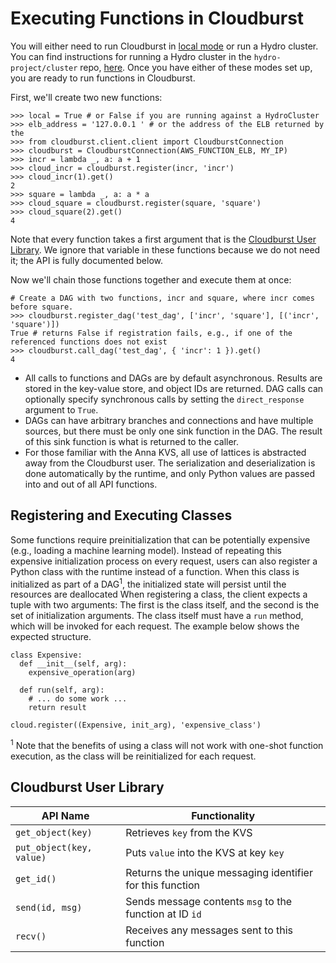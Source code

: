 # Executing Functions in Cloudburst

You will either need to run Cloudburst in [local mode](local-mode.md) or run a Hydro cluster. You can find instructions for running a Hydro cluster in the `hydro-project/cluster` repo, [here](https://github.com/hydro-project/cluster/blob/master/docs/getting-started-aws.md). Once you have either of these modes set up, you are ready to run functions in Cloudburst.

First, we'll create two new functions:

```python3
>>> local = True # or False if you are running against a HydroCluster
>>> elb_address = '127.0.0.1 ' # or the address of the ELB returned by the 
>>> from cloudburst.client.client import CloudburstConnection
>>> cloudburst = CloudburstConnection(AWS_FUNCTION_ELB, MY_IP)
>>> incr = lambda _, a: a + 1
>>> cloud_incr = cloudburst.register(incr, 'incr')
>>> cloud_incr(1).get()
2
>>> square = lambda _, a: a * a
>>> cloud_square = cloudburst.register(square, 'square')
>>> cloud_square(2).get()
4
```

Note that every function takes a first argument that is the [Cloudburst User Library](#CloudburstUserLibrary). We ignore that variable in these functions because we do not need it; the API is fully documented below.

Now we'll chain those functions together and execute them at once:

```python3
# Create a DAG with two functions, incr and square, where incr comes before square.
>>> cloudburst.register_dag('test_dag', ['incr', 'square'], [('incr', 'square')])
True # returns False if registration fails, e.g., if one of the referenced functions does not exist
>>> cloudburst.call_dag('test_dag', { 'incr': 1 }).get()
4
```

* All calls to functions and DAGs are by default asynchronous. Results are stored in the key-value store, and object IDs are returned. DAG calls can optionally specify synchronous calls by setting the `direct_response` argument to `True`.
* DAGs can have arbitrary branches and connections and have multiple sources, but there must be only one sink function in the DAG. The result of this sink function is what is returned to the caller.
* For those familiar with the Anna KVS, all use of lattices is abstracted away from the Cloudburst user. The serialization and deserialization is done automatically by the runtime, and only Python values are passed into and out of all API functions.

## Registering and Executing Classes

Some functions require preinitialization that can be potentially expensive (e.g., loading a machine learning model).
Instead of repeating this expensive initialization process on every request, users can also register a Python class with the runtime instead of a function.
When this class is initialized as part of a DAG<sup>1</sup>, the initialized state will persist until the resources are deallocated
When registering a class, the client expects a tuple with two arguments: The first is the class itself, and the second is the set of initialization arguments.
The class itself must have a `run` method, which will be invoked for each request.
The example below shows the expected structure.

```python3
class Expensive:
  def __init__(self, arg):
    expensive_operation(arg)

  def run(self, arg):
    # ... do some work ...
    return result 

cloud.register((Expensive, init_arg), 'expensive_class')
```

<sup>1</sup> Note that the benefits of using a class will not work with one-shot function execution, as the class will be reinitialized for each request.

## Cloudburst User Library

| API Name  | Functionality | 
|-----------|---------------|
| `get_object(key)`| Retrieves `key` from the KVS |
| `put_object(key, value)`| Puts `value` into the KVS at key `key` |
| `get_id()`| Returns the unique messaging identifier for this function |
| `send(id, msg)`| Sends message contents `msg` to the function at ID `id` |
| `recv()`| Receives any messages sent to this function |
